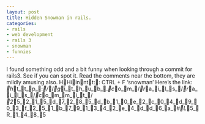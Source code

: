 ```yaml
---
layout: post
title: Hidden Snowman in rails.
categories:
- rails
- web development
- rails 3
- snowman
- funnies
---
```

I found something odd and a bit funny when looking through a commit for rails3.
See if you can spot it. Read the comments near the bottom, they are mildly
amusing also.
HHiinntt:: CTRL + F &#8216;snowman&#8217;
Here&#8217;s the link: _h_t_t_p_:_/_/_g_i_t_h_u_b_._c_o_m_/_r_a_i_l_s_/_r_a_i_l_s_/_c_o_m_m_i_t_/
_2_5_2_1_5_d_7_2_8_5_d_b_1_0_e_2_c_0_4_d_9_0_3_f_2_5_1_b_7_9_1_3_4_2_e_4_d_d_6_a_#_L_5_R_1_4_8_5
